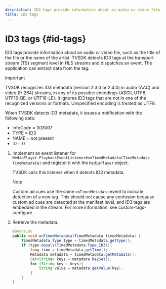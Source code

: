 ```yaml
---
description: ID3 tags provide information about an audio or video file, such as the title of the file or the name of the artist. TVSDK detects ID3 tags at the transport stream (TS) segment level in HLS streams and dispatches an event. The application can extract data from the tag.
title: ID3 tags
---
```


# ID3 tags {#id-tags}

ID3 tags provide information about an audio or video file, such as the title of the file or the name of the artist. TVSDK detects ID3 tags at the transport stream (TS) segment level in HLS streams and dispatches an event. The application can extract data from the tag.

>[!IMPORTANT]
>
>TVSDK recognizes ID3 metadata (version 2.3.0 or 2.4.0) in audio (AAC) and video (H.264) streams, in any of its possible encodings (ASCII, UTF8, UTF16-BE, or UTF16-LE). It ignores ID3 tags that are not in one of the recognized versions or formats. Unspecified encoding is treated as UTF8.

When TVSDK detects ID3 metadata, it issues a notification with the following data:

* InfoCode = 303007 
* TYPE = ID3 
* NAME = not present 
* ID = 0

1. Implement an event listener for `MediaPlayer.PlaybackEventListener#onTimedMetadata(TimeMetadata timeMetadata)` and register it with the `MediaPlayer` object.

   TVSDK calls this listener when it detects ID3 metadata.

   >[!NOTE]
   >
   >Custom ad cues use the same `onTimedMetadata` event to indicate detection of a new tag. This should not cause any confusion because custom ad cues are detected at the manifest level, and ID3 tags are embedded in the stream. For more information, see  custom-tags-configure .

1. Retrieve the metadata.

   ```java
   @Override 
   public void onTimedMetadata(TimedMetadata timedMetadata) { 
       TimedMetadata.Type type = timedMetadata.getType(); 
       if (type.equals(TimedMetadata.Type.ID3)){ 
           long time = timeMetadata.getTime(); 
           Metadata metadata = timedMetadata.getMetadata(); 
           Set<String> keys = metadata.keySet(); 
           for (String key : keys){ 
               String value = metadata.getValue(key); 
           } 
       } 
   }
   ```


